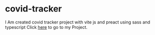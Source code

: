 # covid-tracker

I Am created covid tracker project with vite js and preact using sass and typescript Click [here](https://vishawanath953.github.io/covid-tracker/) to go to my Project. 
